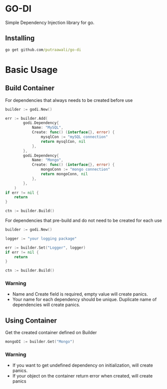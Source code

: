 # GO-DI

Simple Dependency Injection library for go.

## Installing

```cmd
go get github.com/putraawali/go-di
```

# Basic Usage

## Build Container

For dependencies that always needs to be created before use

```go
builder := godi.New()

err := builder.Add(
		godi.Dependency{
			Name: "MySQL",
			Create: func() (interface{}, error) {
                mysqlCon := "mySQL connection"
				return mysqlCon, nil
			},
		},
		godi.Dependency{
			Name: "Mongo",
			Create: func() (interface{}, error) {
                mongoConn := "mongo connection"
				return mongoConn, nil
			},
		},
	)
if err != nil {
    return
}

ctn := builder.Build()
```

For dependencies that pre-build and do not need to be created for each use

```go
builder := godi.New()

logger := "your logging package"

err := builder.Set("Logger", logger)
if err != nil {
    return
}

ctn := builder.Build()
```

### Warning

-   Name and Create field is required, empty value will create panics.
-   Your name for each dependency should be unique. Duplicate name of dependencies will create panics.

## Using Container

Get the created container defined on Builder

```go
mongoDI := builder.Get("Mongo")
```

### Warning

-   If you want to get undefined dependency on initialization, will create panics.
-   If your object on the container return error when created, will create panics
